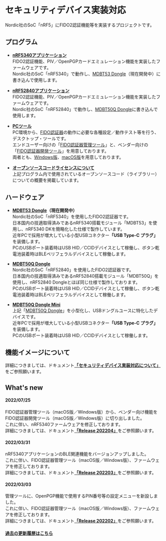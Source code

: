 # セキュリティデバイス実装対応

Nordic社のSoC「nRF5」にFIDO2認証機能等を実装するプロジェクトです。

## プログラム

- <b>[nRF5340アプリケーション](nRF5340_app)</b><br>
FIDO2認証機能、PIV／OpenPGPカードエミュレーション機能を実装したファームウェアです。<br>
Nordic社のSoC「nRF5340」で動作し、[MDBT53 Dongle](FIDO2Device/MDBT53_Dongle)（現在開発中）に書き込んで使用します。

- <b>[nRF52840アプリケーション](nRF52840_app)</b><br>
FIDO2認証機能、PIV／OpenPGPカードエミュレーション機能を実装したファームウェアです。<br>
Nordic社のSoC「nRF52840」で動作し、[MDBT50Q Dongle](FIDO2Device/MDBT50Q_Dongle)に書き込んで使用します。

- <b>[PCツール](MaintenanceTool)</b><br>
PC環境から、[FIDO認証器](FIDO2Device)の動作に必要な各種設定／動作テスト等を行う、デスクトップ・ツールです。<br>
エンドユーザー向けの「[FIDO認証器管理ツール](MaintenanceTool/MNTTOOL.md)」と、ベンダー向けの「[FIDO認証器開発ツール](MaintenanceTool/DEVTOOL.md)」を用意しております。<br>
両者とも、[Windows版](MaintenanceTool/dotNET/README.md)、[macOS版](MaintenanceTool/macOSApp/README.md)を用意しております。

- <b>[オープンソースコードライセンスについて](OSSL.md)</b><br>
上記プログラム内で使用されているオープンソースコード（ライブラリー）についての概要を掲載しています。

## ハードウェア

- <b>[MDBT53 Dongle](FIDO2Device/MDBT53_Dongle/README.md)（現在開発中）</b><br>
Nordic社のSoC「nRF5340」を使用したFIDO2認証器です。<br>
日本国内の技適取得済みであるnRF5340搭載モジュール「MDBT53」を使用し、nRF5340 DKを簡略化した仕様で製作しています。<br>
近年PCで採用が増大している小型USBコネクター<b>「USB Type-C プラグ」</b>を装備します。<br>
PCのUSBポート装着時はUSB HID／CCIDデバイスとして稼働し、ボタン乾電池装着時はBLEペリフェラルデバイスとして稼働します。

- <b>[MDBT50Q Dongle](FIDO2Device/MDBT50Q_Dongle)</b><br>
Nordic社のSoC「nRF52840」を使用したFIDO2認証器です。<br>
日本国内の技適取得済みであるnRF52840搭載モジュール「MDBT50Q」を使用し、nRF52840 Dongleとほぼ同じ仕様で製作しております。<br>
PCのUSBポート装着時はUSB HID／CCIDデバイスとして稼働し、ボタン乾電池装着時はBLEペリフェラルデバイスとして稼働します。

- <b>[MDBT50Q Dongle Mini](FIDO2Device/MDBT50Q_Dongle_mini/README.md)</b><br>
上記「[MDBT50Q Dongle](FIDO2Device/MDBT50Q_Dongle)」を小型化し、USBドングルユースに特化したデバイスです。<br>
近年PCで採用が増大している小型USBコネクター<b>「USB Type-C プラグ」</b>を装備します。<br>
PCのUSBポート装着時はUSB HID／CCIDデバイスとして稼働します。


## 機能イメージについて

詳細につきましては、ドキュメント<b>[「セキュリティデバイス実装対応について」](https://github.com/diverta/onecard-fido/wiki/セキュリティデバイス実装対応について)</b>をご参照願います。

## What's new

#### 2022/07/25

FIDO認証器管理ツール（macOS版／Windows版）から、ベンダー向け機能をFIDO認証器開発ツール（macOS版／Windows版）に切り出しました。<br>
これに伴い、nRF5340ファームウェアを修正しております。<br>
詳細につきましては、ドキュメント<b>[「Release 202204」](https://github.com/diverta/onecard-fido/releases/tag/Release_202204)</b>をご参照願います。

#### 2022/03/31

nRF5340アプリケーションのBLE関連機能をバージョンアップしました。<br>
これに伴い、FIDO認証器管理ツール（macOS版／Windows版）、ファームウェアを修正しております。<br>
詳細につきましては、ドキュメント<b>[「Release 202203」](https://github.com/diverta/onecard-fido/releases/tag/Release_202203)</b>をご参照願います。

#### 2022/03/03

管理ツールに、OpenPGP機能で使用するPIN番号等の設定メニューを新設しました。<br>
これに伴い、FIDO認証器管理ツール（macOS版／Windows版）、ファームウェアを修正しております。<br>
詳細につきましては、ドキュメント<b>[「Release 202202」](https://github.com/diverta/onecard-fido/releases/tag/Release_202202)</b>をご参照願います。

#### [過去の更新履歴はこちら](HISTORY.md)
